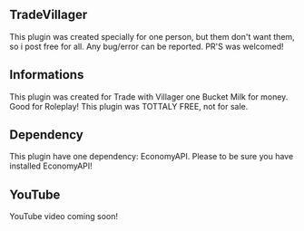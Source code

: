## TradeVillager

This plugin was created specially for one person, but them don't want them, so i post free for all.
Any bug/error can be reported. 
PR'S was welcomed!

## Informations

This plugin was created for Trade with Villager one Bucket Milk for money. Good for Roleplay!
This plugin was TOTTALY FREE, not for sale.

## Dependency

This plugin have one dependency: EconomyAPI.
Please to be sure you have installed EconomyAPI!

## YouTube

YouTube video coming soon!

